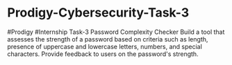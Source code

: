 # Prodigy-Cybersecurity-Task-3
#Prodigy
#Internship
Task-3
Password Complexity Checker
Build a tool that assesses the strength of a password based on criteria such as length, presence of uppercase and lowercase letters, numbers, and special characters. Provide feedback to users on the password's strength.
